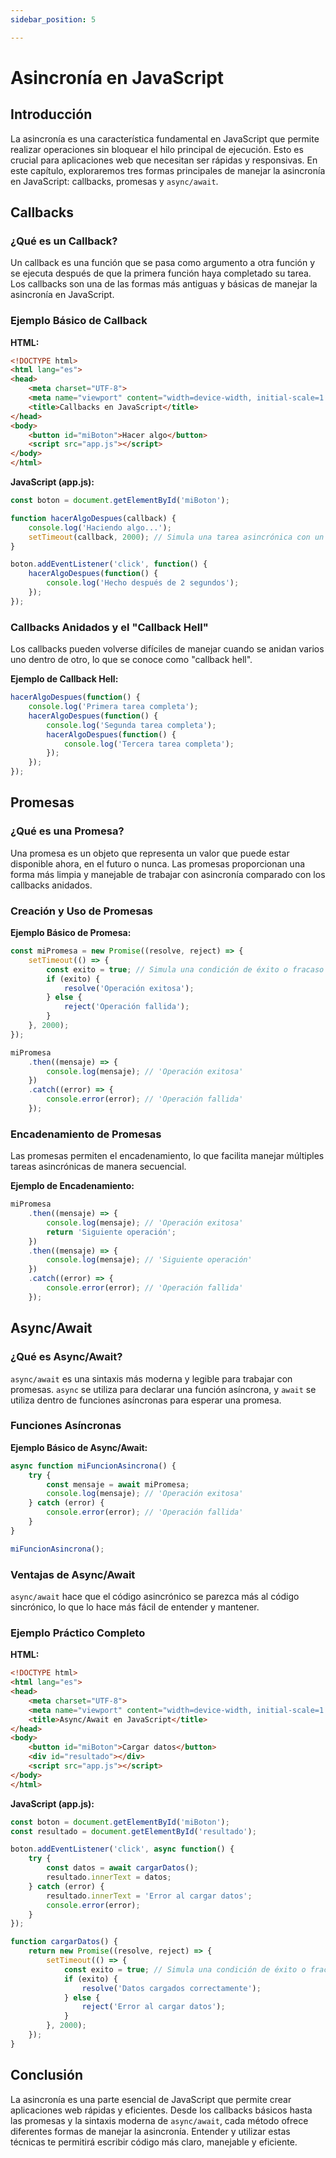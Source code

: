 ```yaml
---
sidebar_position: 5

---
```

# Asincronía en JavaScript

## Introducción

La asincronía es una característica fundamental en JavaScript que permite realizar operaciones sin bloquear el hilo principal de ejecución. Esto es crucial para aplicaciones web que necesitan ser rápidas y responsivas. En este capítulo, exploraremos tres formas principales de manejar la asincronía en JavaScript: callbacks, promesas y `async/await`.

## Callbacks

### ¿Qué es un Callback?

Un callback es una función que se pasa como argumento a otra función y se ejecuta después de que la primera función haya completado su tarea. Los callbacks son una de las formas más antiguas y básicas de manejar la asincronía en JavaScript.

### Ejemplo Básico de Callback

**HTML:**
```html
<!DOCTYPE html>
<html lang="es">
<head>
    <meta charset="UTF-8">
    <meta name="viewport" content="width=device-width, initial-scale=1.0">
    <title>Callbacks en JavaScript</title>
</head>
<body>
    <button id="miBoton">Hacer algo</button>
    <script src="app.js"></script>
</body>
</html>
```

**JavaScript (app.js):**
```javascript
const boton = document.getElementById('miBoton');

function hacerAlgoDespues(callback) {
    console.log('Haciendo algo...');
    setTimeout(callback, 2000); // Simula una tarea asincrónica con un retraso de 2 segundos
}

boton.addEventListener('click', function() {
    hacerAlgoDespues(function() {
        console.log('Hecho después de 2 segundos');
    });
});
```

### Callbacks Anidados y el "Callback Hell"

Los callbacks pueden volverse difíciles de manejar cuando se anidan varios uno dentro de otro, lo que se conoce como "callback hell".

**Ejemplo de Callback Hell:**
```javascript
hacerAlgoDespues(function() {
    console.log('Primera tarea completa');
    hacerAlgoDespues(function() {
        console.log('Segunda tarea completa');
        hacerAlgoDespues(function() {
            console.log('Tercera tarea completa');
        });
    });
});
```

## Promesas

### ¿Qué es una Promesa?

Una promesa es un objeto que representa un valor que puede estar disponible ahora, en el futuro o nunca. Las promesas proporcionan una forma más limpia y manejable de trabajar con asincronía comparado con los callbacks anidados.

### Creación y Uso de Promesas

**Ejemplo Básico de Promesa:**
```javascript
const miPromesa = new Promise((resolve, reject) => {
    setTimeout(() => {
        const exito = true; // Simula una condición de éxito o fracaso
        if (exito) {
            resolve('Operación exitosa');
        } else {
            reject('Operación fallida');
        }
    }, 2000);
});

miPromesa
    .then((mensaje) => {
        console.log(mensaje); // 'Operación exitosa'
    })
    .catch((error) => {
        console.error(error); // 'Operación fallida'
    });
```

### Encadenamiento de Promesas

Las promesas permiten el encadenamiento, lo que facilita manejar múltiples tareas asincrónicas de manera secuencial.

**Ejemplo de Encadenamiento:**
```javascript
miPromesa
    .then((mensaje) => {
        console.log(mensaje); // 'Operación exitosa'
        return 'Siguiente operación';
    })
    .then((mensaje) => {
        console.log(mensaje); // 'Siguiente operación'
    })
    .catch((error) => {
        console.error(error); // 'Operación fallida'
    });
```

## Async/Await

### ¿Qué es Async/Await?

`async/await` es una sintaxis más moderna y legible para trabajar con promesas. `async` se utiliza para declarar una función asíncrona, y `await` se utiliza dentro de funciones asíncronas para esperar una promesa.

### Funciones Asíncronas

**Ejemplo Básico de Async/Await:**
```javascript
async function miFuncionAsincrona() {
    try {
        const mensaje = await miPromesa;
        console.log(mensaje); // 'Operación exitosa'
    } catch (error) {
        console.error(error); // 'Operación fallida'
    }
}

miFuncionAsincrona();
```

### Ventajas de Async/Await

`async/await` hace que el código asincrónico se parezca más al código sincrónico, lo que lo hace más fácil de entender y mantener.

### Ejemplo Práctico Completo

**HTML:**
```html
<!DOCTYPE html>
<html lang="es">
<head>
    <meta charset="UTF-8">
    <meta name="viewport" content="width=device-width, initial-scale=1.0">
    <title>Async/Await en JavaScript</title>
</head>
<body>
    <button id="miBoton">Cargar datos</button>
    <div id="resultado"></div>
    <script src="app.js"></script>
</body>
</html>
```

**JavaScript (app.js):**
```javascript
const boton = document.getElementById('miBoton');
const resultado = document.getElementById('resultado');

boton.addEventListener('click', async function() {
    try {
        const datos = await cargarDatos();
        resultado.innerText = datos;
    } catch (error) {
        resultado.innerText = 'Error al cargar datos';
        console.error(error);
    }
});

function cargarDatos() {
    return new Promise((resolve, reject) => {
        setTimeout(() => {
            const exito = true; // Simula una condición de éxito o fracaso
            if (exito) {
                resolve('Datos cargados correctamente');
            } else {
                reject('Error al cargar datos');
            }
        }, 2000);
    });
}
```

## Conclusión

La asincronía es una parte esencial de JavaScript que permite crear aplicaciones web rápidas y eficientes. Desde los callbacks básicos hasta las promesas y la sintaxis moderna de `async/await`, cada método ofrece diferentes formas de manejar la asincronía. Entender y utilizar estas técnicas te permitirá escribir código más claro, manejable y eficiente.
